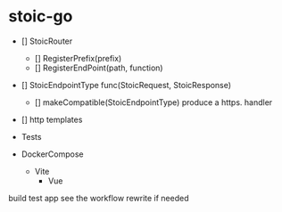 # stoic-go

- [] StoicRouter
    - [] RegisterPrefix(prefix)
    - [] RegisterEndPoint(path, function)
- [] StoicEndpointType func(StoicRequest, StoicResponse) 
    - [] makeCompatible(StoicEndpointType) produce a https. handler
- [] http templates

- Tests

- DockerCompose
    - Vite
        - Vue


build test app see the workflow rewrite if needed
